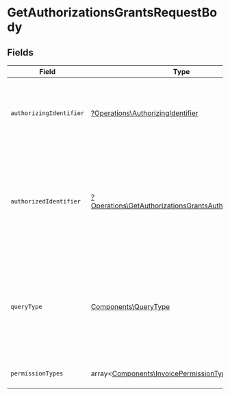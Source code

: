 # GetAuthorizationsGrantsRequestBody


## Fields

| Field                                                                                                                                                   | Type                                                                                                                                                    | Required                                                                                                                                                | Description                                                                                                                                             |
| ------------------------------------------------------------------------------------------------------------------------------------------------------- | ------------------------------------------------------------------------------------------------------------------------------------------------------- | ------------------------------------------------------------------------------------------------------------------------------------------------------- | ------------------------------------------------------------------------------------------------------------------------------------------------------- |
| `authorizingIdentifier`                                                                                                                                 | [?Operations\AuthorizingIdentifier](../../Models/Operations/AuthorizingIdentifier.md)                                                                   | :heavy_minus_sign:                                                                                                                                      | Identyfikator podmiotu uprawniającego.<br/>\| Type \| Value \|<br/>\| --- \| --- \|<br/>\| Nip \| 10 cyfrowy numer NIP \|                               |
| `authorizedIdentifier`                                                                                                                                  | [?Operations\GetAuthorizationsGrantsAuthorizedIdentifier](../../Models/Operations/GetAuthorizationsGrantsAuthorizedIdentifier.md)                       | :heavy_minus_sign:                                                                                                                                      | Identyfikator podmiotu uprawnionego.<br/>\| Type \| Value \|<br/>\| --- \| --- \|<br/>\| Nip \| 10 cyfrowy numer NIP \|<br/>\| PeppolId \| Identyfikator dostawcy usług Peppol \| |
| `queryType`                                                                                                                                             | [Components\QueryType](../../Models/Components/QueryType.md)                                                                                            | :heavy_check_mark:                                                                                                                                      | Typ zapytania.<br/>\| Type \| Value \|<br/>\| --- \| --- \|<br/>\| Granted \| Uprawnienia nadane innym podmiotom \|<br/>\| Received \| Uprawnienia otrzymane od innych podmiotów \| |
| `permissionTypes`                                                                                                                                       | array<[Components\InvoicePermissionType](../../Models/Components/InvoicePermissionType.md)>                                                             | :heavy_minus_sign:                                                                                                                                      | Możliwe uprawnienia do filtrowania.                                                                                                                     |
